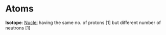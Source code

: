 # Atoms

**Isotope**: <u>Nuclei</u> having the same no. of protons \[1\] but different number of neutrons \[1\]
